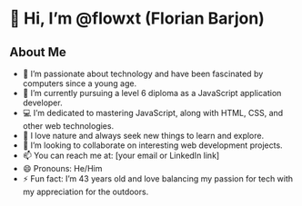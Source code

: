 # 👋 Hi, I’m @flowxt (Florian Barjon)

## About Me
- 👀 I’m passionate about technology and have been fascinated by computers since a young age.
- 🌱 I’m currently pursuing a level 6 diploma as a JavaScript application developer.
- 💻 I’m dedicated to mastering JavaScript, along with HTML, CSS, and other web technologies.
- 🌳 I love nature and always seek new things to learn and explore.
- 💞️ I’m looking to collaborate on interesting web development projects.
- 📫 You can reach me at: [your email or LinkedIn link]
- 😄 Pronouns: He/Him
- ⚡ Fun fact: I’m 43 years old and love balancing my passion for tech with my appreciation for the outdoors.
